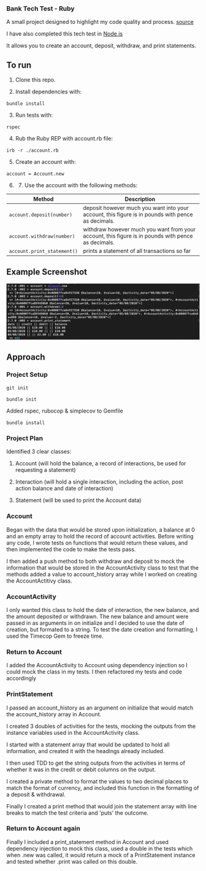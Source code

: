 ### Bank Tech Test - Ruby

A small project designed to highlight my code quality and process. [source](https://github.com/makersacademy/course/blob/master/individual_challenges/bank_tech_test.md)

I have also completed this tech test in [Node.js](https://github.com/tristanlangford/bank_tech_test)

It allows you to create an account, deposit, withdraw, and print statements.

## To run

1. Clone this repo.

2. Install dependencies with:

```shell
bundle install
```

3. Run tests with:

```shell
rspec
```

4. Rub the Ruby REP with account.rb file:

```shell
irb -r ./account.rb
```

5. Create an account with:

```shell
account = Account.new
```

6. 7. Use the account with the following methods:

| Method                     | Description                                                                                        |
| -------------------------- | -------------------------------------------------------------------------------------------------- |
| `account.deposit(number)`  | deposit however much you want into your account, this figure is in pounds with pence as decimals.  |
| `account.withdraw(number)` | withdraw however much you want from your account, this figure is in pounds with pence as decimals. |
| `account.print_statement()`      | prints a statement of all transactions so far                                                      |

## Example Screenshot

![Example Screenshot](images/Bank_Tech_Test_Example_Screenshot.png)

## Approach

### Project Setup

```shell
git init
```

```shell
bundle init
```

Added rspec, rubocop & simplecov to Gemfile

```shell
bundle install
```

### Project Plan

Identified 3 clear classes:

1. Account (will hold the balance, a record of interactions, be used for requesting a statement)

2. Interaction (will hold a single interaction, including the action, post action balance and date of interaction)

3. Statement (will be used to print the Account data)

### Account 

Began with the data that would be stored upon initialization, a balance at 0 and an empty array to hold the record of account activities. Before writing any code, I wrote tests on functions that would return these values, and then implemented the code to make the tests pass.

I then added a push method to both withdraw and deposit to mock the information that would be stored in the AccountActivity class to test that the methods added a value to account_history array while I worked on creating the AccountActitivy class.

### AccountActivity

I only wanted this class to hold the date of interaction, the new balance, and the amount deposited or withdrawn. The new balance and amount were passed in as arguments in on initialize and I decided to use the date of creation, but formated to a string. To test the date creation and formatting, I used the Timecop Gem to freeze time.

### Return to Account

I added the AccountActivity to Account using dependency injection so I could mock the class in my tests. I then refactored my tests and code accordingly

### PrintStatement

I passed an account_history as an argument on initialize that would match the account_history array in Account.

I created 3 doubles of activities for the tests, mocking the outputs from the instance variables used in the AccountActivity class.

I started with a statement array that would be updated to hold all information, and created it with the headings already included.

I then used TDD to get the string outputs from the activities in terms of whether it was in the credit or debit columns on the output.

I created a private method to format the values to two decimal places to match the format of currency, and included this function in the formatting of a deposit & withdrawal.

Finally I created a print method that would join the statement array with line breaks to match the test criteria and 'puts' the outcome.

### Return to Account again

Finally I included a print_statement method in Account and used dependency injection to mock this class, used a double in the tests which when .new was called, it would return a mock of a PrintStatement instance and tested whether .print was called on this double.
